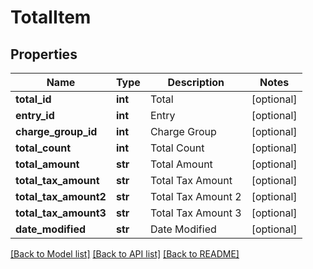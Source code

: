 # TotalItem

## Properties
Name | Type | Description | Notes
------------ | ------------- | ------------- | -------------
**total_id** | **int** | Total | [optional] 
**entry_id** | **int** | Entry | [optional] 
**charge_group_id** | **int** | Charge Group | [optional] 
**total_count** | **int** | Total Count | [optional] 
**total_amount** | **str** | Total Amount | [optional] 
**total_tax_amount** | **str** | Total Tax Amount | [optional] 
**total_tax_amount2** | **str** | Total Tax Amount 2 | [optional] 
**total_tax_amount3** | **str** | Total Tax Amount 3 | [optional] 
**date_modified** | **str** | Date Modified | [optional] 

[[Back to Model list]](../README.md#documentation-for-models) [[Back to API list]](../README.md#documentation-for-api-endpoints) [[Back to README]](../README.md)


